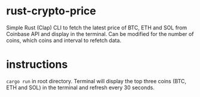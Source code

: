 # rust-crypto-price
Simple Rust (Clap) CLI to fetch the latest price of BTC, ETH and SOL from Coinbase API and display in the terminal. Can be modified for the number of coins, which coins and interval to refetch data.

# instructions
```cargo run``` in root directory.
Terminal will display the top three coins (BTC, ETH and SOL) in the terminal and refresh every 30 seconds.
